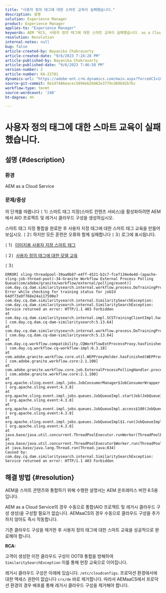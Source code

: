 ```yaml
---
title: "사용자 정의 태그에 대한 스마트 교육이 실패했습니다."
description: 설명
solution: Experience Manager
product: Experience Manager
applies-to: "Experience Manager"
keywords: AEM "KCS, 사용자 정의 태그에 대한 스마트 교육이 실패했습니다. as a Cloud Service"
resolution: Resolution
internal-notes: null
bug: false
article-created-by: Nayanika Chakravarty
article-created-date: "9/6/2023 7:24:28 PM"
article-published-by: Nayanika Chakravarty
article-published-date: "9/6/2023 7:46:58 PM"
version-number: 2
article-number: KA-22781
dynamics-url: "https://adobe-ent.crm.dynamics.com/main.aspx?forceUCI=1&pagetype=entityrecord&etn=knowledgearticle&id=73838efb-ea4c-ee11-be6e-6045bd006a22"
source-git-commit: 0e1d7486eacec5894eb2b082e3779cd69b92b7bc
workflow-type: tm+mt
source-wordcount: '248'
ht-degree: 4%

---
```


# 사용자 정의 태그에 대한 스마트 교육이 실패했습니다.

## 설명 {#description}


### 환경

AEM as a Cloud Service

### 문제/증상

의 단계를 따릅니다 `[` 1`]`  스마트 태그 지정(스마트 컨텐츠 서비스)을 활성화하려면 AEM에서 AIO 프로젝트 및 레거시 클라우드 구성을 생성하십시오.

스마트 태그 지정 통합을 완료한 후 사용자 지정 태그에 대한 스마트 태그 교육을 만들어 보십시오. `[` 2`]`  하지만 모든 훈련은 오류와 함께 실패합니다 `[` 3`]`  로그에 표시됩니다.

`[` 1`]`  [이미지용 사용자 지정 스마트 태그](https://experienceleague.adobe.com/docs/experience-manager-learn/assets/metadata/custom-smart-tags.html)

`[` 2`]`  [사용자 정의 태그에 대한 모델 교육](https://experienceleague.adobe.com/docs/experience-manager-cloud-service/content/assets/manage/smart-tags.html#train-model)

`[` 3`]`


```
ERROR[ sling-threadpool-39aa0b87-e4ff-4521-b2c7-fce7134e4e4d-(apache-sling-job-thread-pool)-34-Granite Workflow External Process Polling Queue(com/adobe/granite/workflow/external/polling/event)]  com.day.cq.dam.similaritysearch.internal.workflow.process.DoTrainingProcess Error while checking for training status for jobId 64df73a9f768e24a117590e7
com.day.cq.dam.similaritysearch.internal.SimilaritySearchException: com.day.cq.dam.similaritysearch.internal.SimilaritySearchException: Service returned an error: HTTP/1.1 403 Forbidden
at com.day.cq.dam.similaritysearch.internal.impl.SCSTrainingClientImpl.hasFinishedTraining(SCSTrainingClientImpl.java:203) [ com.day.cq.dam.cq-dam-similaritysearch:5.13.64] 
at com.day.cq.dam.similaritysearch.internal.workflow.process.DoTrainingProcess.hasFinished(DoTrainingProcess.java:95) [ com.day.cq.dam.cq-dam-similaritysearch:5.13.64] 
at com.day.cq.workflow.compatibility.CQWorkflowExtProcessProxy.hasFinished(CQWorkflowExtProcessProxy.java:82) [ com.day.cq.workflow.cq-workflow-impl:6.3.18] 
at com.adobe.granite.workflow.core.util.WEPProxyHolder.hasFinished(WEPProxyHolder.java:46) [ com.adobe.granite.workflow.core:2.1.100] 
at com.adobe.granite.workflow.core.job.ExternalProcessPollingHandler.process(ExternalProcessPollingHandler.java:119) [ com.adobe.granite.workflow.core:2.1.100] 
at org.apache.sling.event.impl.jobs.JobConsumerManager$JobConsumerWrapper.process(JobConsumerManager.java:502) [ org.apache.sling.event:4.3.8] 
at org.apache.sling.event.impl.jobs.queues.JobQueueImpl.startJob(JobQueueImpl.java:351) [ org.apache.sling.event:4.3.8] 
at org.apache.sling.event.impl.jobs.queues.JobQueueImpl.access$100(JobQueueImpl.java:60) [ org.apache.sling.event:4.3.8] 
at org.apache.sling.event.impl.jobs.queues.JobQueueImpl$1.run(JobQueueImpl.java:287) [ org.apache.sling.event:4.3.8] 
at java.base/java.util.concurrent.ThreadPoolExecutor.runWorker(ThreadPoolExecutor.java:1128)
at java.base/java.util.concurrent.ThreadPoolExecutor$Worker.run(ThreadPoolExecutor.java:628)
at java.base/java.lang.Thread.run(Thread.java:834)
Caused by: com.day.cq.dam.similaritysearch.internal.SimilaritySearchException: Service returned an error: HTTP/1.1 403 Forbidden
```



## 해결 방법 {#resolution}


AEM을 스마트 콘텐츠와 통합하기 위해 수행한 설명서는 AEM 온프레미스 버전 6.5용입니다.

AEM as a Cloud Service의 경우 수동으로 통합(AIO 프로젝트 및 레거시 클라우드 구성 생성)을 구성할 필요가 없습니다. AEMaaCS의 경우 수동으로 클라우드 구성을 추가하지 않아도 즉시 작동합니다.

기존 클라우드 구성을 제거한 후 사용자 정의 태그에 대한 스마트 교육을 성공적으로 완료해야 합니다.

<b>RCA:</b>

고객이 생성한 이전 클라우드 구성이 OOTB 통합을 방해하여 `SimilaritySearchException` 이를 통해 현장 교육으로 이어집니다.

레거시 클라우드 구성은 아래에 있습니다. `/etc/cloudconfigs`. 프로덕션 환경에서에 대한 액세스 권한이 없습니다 `crx/de` 바로 제거합니다. 따라서 AEMaaCS에서 프로덕션 환경의 경우 배포를 통해 레거시 클라우드 구성을 제거해야 합니다.
